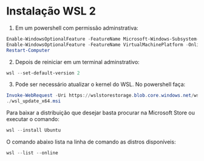 # Instalação WSL 2

1. Em um powershell com permissão adminstrativa:
  
  ```PowerShell
  Enable-WindowsOptionalFeature -FeatureName Microsoft-Windows-Subsystem-Linux -Online -NoRestart
  Enable-WindowsOptionalFeature -FeatureName VirtualMachinePlatform -Online -NoRestart
  Restart-Computer
  ```

2. Depois de reiniciar em um terminal adminstrativo:
  
  ```PowerShell
  wsl --set-default-version 2
  ```

3. Pode ser necessário atualizar o kernel do WSL. No powershell faça:
  
  ```PowerShell
  Invoke-WebRequest -Uri https://wslstorestorage.blob.core.windows.net/wslblob/wsl_update_x64.msi -OutFile ./wsl_update_x64.msi
  ./wsl_update_x64.msi
  ```

Para baixar a distribuição que desejar basta procurar na Microsoft Store ou executar o comando:

  ```PowerShell
  wsl --install Ubuntu
  ```

O comando abaixo lista na linha de comando as distros disponíveis:

```PowerShell
wsl --list --online
```
